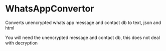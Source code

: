 # WhatsAppConvertor
Converts unencrypted whats app message and contact db to text, json and html

You will need the unencrypted message and contact db, this does not deal with decryption
